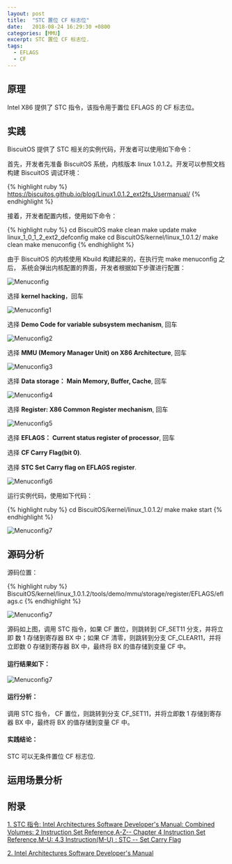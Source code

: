 ```yaml
---
layout: post
title:  "STC 置位 CF 标志位"
date:   2018-08-24 16:29:30 +0800
categories: [MMU]
excerpt: STC 置位 CF 标志位.
tags:
  - EFLAGS
  - CF
---
```


## 原理

Intel X86 提供了 STC 指令，该指令用于置位 EFLAGS 的 CF 标志位。

## 实践

BiscuitOS 提供了 STC 相关的实例代码，开发者可以使用如下命令：

首先，开发者先准备 BiscuitOS 系统，内核版本 linux 1.0.1.2。开发可以参照文档
构建 BiscuitOS 调试环境：

{% highlight ruby %}
https://biscuitos.github.io/blog/Linux1.0.1.2_ext2fs_Usermanual/
{% endhighlight %}


接着，开发者配置内核，使用如下命令：

{% highlight ruby %}
cd BiscuitOS
make clean
make update
make linux_1_0_1_2_ext2_defconfig
make
cd BiscuitOS/kernel/linux_1.0.1.2/
make clean
make menuconfig
{% endhighlight %}

由于 BiscuitOS 的内核使用 Kbuild 构建起来的，在执行完 make menuconfig 之后，
系统会弹出内核配置的界面，开发者根据如下步骤进行配置：

![Menuconfig](https://raw.githubusercontent.com/EmulateSpace/PictureSet/master/BiscuitOS/kernel/MMU000003.png)

选择 **kernel hacking**，回车

![Menuconfig1](https://raw.githubusercontent.com/EmulateSpace/PictureSet/master/BiscuitOS/kernel/MMU000004.png)

选择 **Demo Code for variable subsystem mechanism**, 回车

![Menuconfig2](https://raw.githubusercontent.com/EmulateSpace/PictureSet/master/BiscuitOS/kernel/MMU000005.png)

选择 **MMU (Memory Manager Unit) on X86 Architecture**, 回车

![Menuconfig3](https://raw.githubusercontent.com/EmulateSpace/PictureSet/master/BiscuitOS/kernel/MMU000006.png)

选择 **Data storage： Main  Memory, Buffer, Cache**, 回车

![Menuconfig4](https://raw.githubusercontent.com/EmulateSpace/PictureSet/master/BiscuitOS/kernel/MMU000007.png)

选择 **Register: X86 Common Register mechanism**, 回车

![Menuconfig5](https://raw.githubusercontent.com/EmulateSpace/PictureSet/master/BiscuitOS/kernel/MMU000008.png)

选择 **EFLAGS： Current status register of processor**, 回车

选择 **CF    Carry Flag(bit 0)**.

选择 **STC Set Carry flag on EFLAGS register**.

![Menuconfig6](https://raw.githubusercontent.com/EmulateSpace/PictureSet/master/BiscuitOS/kernel/MMU000055.png)

运行实例代码，使用如下代码：

{% highlight ruby %}
cd BiscuitOS/kernel/linux_1.0.1.2/
make 
make start
{% endhighlight %}

![Menuconfig7](https://raw.githubusercontent.com/EmulateSpace/PictureSet/master/BiscuitOS/kernel/MMU000056.png)

## 源码分析

源码位置：

{% highlight ruby %}
BiscuitOS/kernel/linux_1.0.1.2/tools/demo/mmu/storage/register/EFLAGS/eflags.c
{% endhighlight %}

![Menuconfig7](https://raw.githubusercontent.com/EmulateSpace/PictureSet/master/BiscuitOS/kernel/MMU000057.png)

源码如上图，调用 STC 指令，如果 CF 置位，则跳转到 CF_SET11 分支，并将立即
数 1 存储到寄存器 BX 中；如果 CF 清零，则跳转到分支 CF_CLEAR11，并将立即数 
0 存储到寄存器 BX 中，最终将 BX 的值存储到变量 CF 中。

#### 运行结果如下：

![Menuconfig7](https://raw.githubusercontent.com/EmulateSpace/PictureSet/master/BiscuitOS/kernel/MMU000058.png)

#### 运行分析：

调用 STC 指令， CF 置位，则跳转到分支 CF_SET11，并将立即数 1 存储到寄存器 
BX 中，最终将 BX 的值存储到变量 CF 中。

#### 实践结论：

STC 可以无条件置位 CF 标志位.

## 运用场景分析

## 附录

[1. STC 指令: Intel Architectures Software Developer's Manual: Combined Volumes: 2 Instruction Set Reference,A-Z-- Chapter 4 Instruction Set Reference,M-U: 4.3 Instruction(M-U) : STC -- Set Carry Flag](https://software.intel.com/en-us/articles/intel-sdm)

[2. Intel Architectures Software Developer's Manual](https://github.com/BiscuitOS/Documentation/blob/master/Datasheet/Intel-IA32_DevelopmentManual.pdf)
